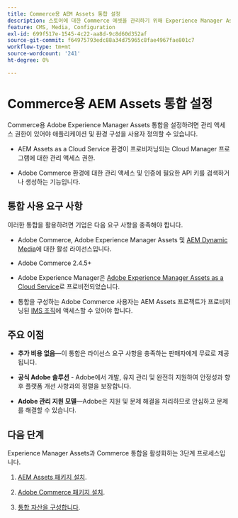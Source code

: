 ```yaml
---
title: Commerce용 AEM Assets 통합 설정
description: 스토어에 대한 Commerce 에셋을 관리하기 위해 Experience Manager Assets 환경을 설정하고 구성하는 방법에 대해 알아봅니다.
feature: CMS, Media, Configuration
exl-id: 699f517e-1545-4c22-aa8d-9c8d60d352af
source-git-commit: f64975793edc88a34d75965c8fae4967fae801c7
workflow-type: tm+mt
source-wordcount: '241'
ht-degree: 0%

---
```


# Commerce용 AEM Assets 통합 설정

Commerce용 Adobe Experience Manager Assets 통합을 설정하려면 관리 액세스 권한이 있어야 애플리케이션 및 환경 구성을 사용자 정의할 수 있습니다.

- AEM Assets as a Cloud Service 환경이 프로비저닝되는 Cloud Manager 프로그램에 대한 관리 액세스 권한.

- Adobe Commerce 환경에 대한 관리 액세스 및 인증에 필요한 API 키를 검색하거나 생성하는 기능입니다.

## 통합 사용 요구 사항

이러한 통합을 활용하려면 기업은 다음 요구 사항을 충족해야 합니다.

- Adobe Commerce, Adobe Experience Manager Assets 및 [AEM Dynamic Media](https://experienceleague.adobe.com/en/docs/experience-manager-65/content/assets/dynamic/administering-dynamic-media)에 대한 활성 라이선스입니다.

- Adobe Commerce 2.4.5+

- Adobe Experience Manager은 [Adobe Experience Manager Assets as a Cloud Service](https://experienceleague.adobe.com/ko/docs/experience-manager-cloud-service/content/assets/overview)로 프로비전되었습니다.

- 통합을 구성하는 Adobe Commerce 사용자는 AEM Assets 프로젝트가 프로비저닝된 [IMS 조직](https://experienceleague.adobe.com/en/docs/core-services/interface/administration/organizations#concept_EA8AEE5B02CF46ACBDAD6A8508646255)에 액세스할 수 있어야 합니다.

## 주요 이점

- **추가 비용 없음**—이 통합은 라이선스 요구 사항을 충족하는 판매자에게 무료로 제공됩니다.

- **공식 Adobe 솔루션** - Adobe에서 개발, 유지 관리 및 완전히 지원하여 안정성과 향후 플랫폼 개선 사항과의 정렬을 보장합니다.

- **Adobe 관리 지원 모델**—Adobe은 지원 및 문제 해결을 처리하므로 안심하고 문제를 해결할 수 있습니다.

## 다음 단계

Experience Manager Assets과 Commerce 통합을 활성화하는 3단계 프로세스입니다.

1. [AEM Assets 패키지 설치](aem-assets-configure-aem.md).

1. [Adobe Commerce 패키지 설치](aem-assets-configure-aem.md).

1. [통합 자산을 구성합니다](aem-assets-setup-synchronization.md).
